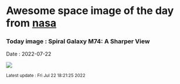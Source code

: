 
# Awesome space image of the day from [nasa](https://api.nasa.gov/)

### Today image : Spiral Galaxy M74: A Sharper View

Date : 2022-07-22


![](https://apod.nasa.gov/apod/image/2207/JWST_NGC628_Robert_Eder_V2600h.jpg)

<small>Latest update : Fri Jul 22 18:21:25 2022</small>


